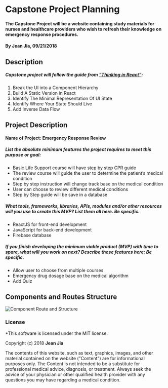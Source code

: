 # Capstone Project Planning

#### The Capstone Project will be a website containing study materials for nurses and healthcare providers who wish to refresh their knowledge on emergency response procedures.

#### By Jean Jia, 09/21/2018

## Description

##### Capstone project will follow the guide from ["Thinking in React"](https://reactjs.org/docs/thinking-in-react.html):
1. Break the UI into a Component Hierarchy
2. Build A Static Version in React
3. Identify The Minimal Representation Of UI State
4. Identify Where Your State Should Live
5. Add Inverse Data Flow

## Project Description

#### Name of Project: Emergency Response Review

##### List the absolute minimum features the project requires to meet this purpose or goal:

* Basic Life Support course will have step by step CPR guide
* The review course will guide the user to determine the patient’s medical condition
* Step by step instruction will change track base on the medical condition
* User can choose to review different medical conditions
* Step by Step guide will be save in a database

##### What tools, frameworks, libraries, APIs, modules and/or other resources will you use to create this MVP? List them all here. Be specific.

* ReactJS for front-end development
* JavaScript for back-end development
* Firebase database

##### If you finish developing the minimum viable product (MVP) with time to spare, what will you work on next? Describe these features here: Be specific.

* Allow user to choose from multiple courses
* Emergency drug dosage base on the medical algorithm
* Add Quiz

## Components and Routes Structure

![Component Route and Structure](Course-Structure.png)

### License

*This software is licensed under the MIT license.

Copyright (c) 2018 **Jean Jia**

The contents of this website, such as text, graphics, images, and other material contained on the website ("Content") are for informational purposes only. The Content is not intended to be a substitute for professional medical advice, diagnosis, or treatment. Always seek the advice of your physician or other qualified health provider with any questions you may have regarding a medical condition.

